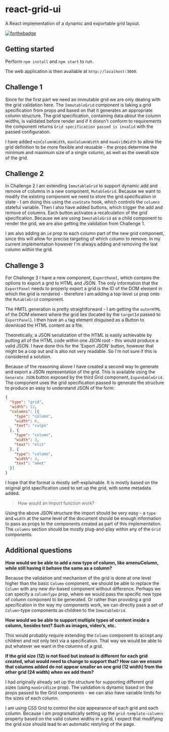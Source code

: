 # react-grid-ui

A React implementation of a dynamic and exportable grid layout.

[![forthebadge](https://forthebadge.com/images/badges/uses-badges.svg)](https://forthebadge.com)

## Getting started

Perform `npm install` and `npm start` to run.

The web application is then available at `http://localhost:3000`.

## Challenge 1

Since for the first part we need an immutable grid we are only dealing with the grid validation here. The `ImmutableGrid` component is taking a grid specification from props and based on that it generates an appropriate column structure. The grid specification, containing data about the column widths, is validated before render and if it doesn't conform to requirements the component returns `Grid specification passed is invalid` with the passed configuration.

I have added `minColumnWidth`, `maxColumnWidth` and `maxGridWidth` to allow the grid definition to be more flexible and reusable - the props determine the minimum and maximum size of a single column, as well as the overall size of the grid.

## Challenge 2

In Challenge 2 I am extending `ImmutableGrid` to support dynamic add and remove of columns in a new component, `MutableGrid`. Because we want to modify the existing component we need to store the grid specification in state - I am doing this using the `useState` hook, which controls the `columns` stateful variable. Then I also have added buttons, which trigger the add and remove of columns. Each button activates a recalculation of the grid specification. Because we are using `ImmutableGrid` as a child component to render the grid, we are also getting the validation from Challenge 1.

I am also adding an `id` prop to each column part of the new grid component, since this will allow for precise targeting of which column to remove. In my current implementation however I'm always adding and removing the last column within the grid.

## Challenge 3

For Challenge 3 I have a new component, `ExportPanel`, which contains the options to export a grid to HTML and JSON. The only information that the `ExportPanel` needs to properly export a grid is the ID of the DOM element in which the grid is rendered - therefore I am adding a top-level `id` prop onto the `MutableGrid` component.

The HMTL generation is pretty straightforward - I am getting the `outerHTML` of the DOM element where the grid lies (located by the `targetId` passed to `ExportPanel`). I then have an `a` tag element disguised as a Button to download the HTML content as a file.

Theoretically, a JSON serialization of the HTML is easily achievable by putting all of the HTML code within one JSON root - this would produce a valid JSON. I have done this for the 'Export JSON' button, however that might be a cop out and is also not very readable. So I'm not sure if this is considered a solution.

Because of the reasoning above I have created a second way to generate and export a JSON representation of the grid. This is available using the `Generate JSON` button exposed by the third Grid component, `ExpandableGrid`. The component uses the grid specification passed to generate the structure to produce an easy to understand JSON of the form:

```json
{
  "type": "grid",
  "width": 12,
  "columns": [{
    "type": "column",
    "width": 6,
    "text": "culpa"
  }, {
    "type": "column",
    "width": 3,
    "text": "elit"
  }, {
    "type": "column",
    "width": 3,
    "text": "amet"
  }]
}
```

I hope that the format is mostly self-explainable. It is mostly based on the original grid specification used to set up the grid, with some metadata added.

> How would an import function work?

Using the above JSON structure the import should be very easy - a `type` and `width` at the same level of the document should be enough information to pass as props to the components created as part of this implementation. The `columns` section should be mostly plug-and-play within any of the `Grid` components.

## Additional questions

**How would we be able to add a new type of column, like a ​menuColumn​, while still having it behave the same as a column?**

Because the validation and mechanism of the grid is done at one level higher than the basic `Column` component, we should be able to replace the `Column` with any new div-based component without difference. Perhaps we can specify a `columnType` prop, where we would pass the specific new type of column component to be generated. Or rather than providing a grid specification in the way my components work, we can directly pass a set of `Column`-type components as children to the `ImmutableGrid`.

**How would we be able to support multiple types of content inside a column, besides text? Such as images, video’s, etc.**

This would probably require extending the `Column` component to accept any children and not only text via a specification. That way we would be able to put whatever we want in the columns of a grid.

**If the grid size (12) is not fixed but instead is different for each grid created, what would need to change to support that? How can we ensure that columns added do not appear smaller on one grid (12 width) from the other grid (24 width) when we add them?**

I had originally already set up the structure for supporting different grid sizes (using `maxGridSize` prop). The validation is dynamic based on the props passed to the Grid components - we can also have variable limits for the sizes of each column. 

I am using CSS Grid to control the size appearance of each grid and each column. Because I am programatically setting up the `grid-template-columns` property based on the valid column widths in a grid, I expect that modifying the grid size should lead to an automatic restyling of the page.
